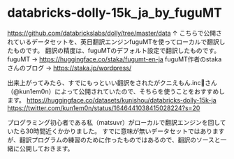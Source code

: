 # databricks-dolly-15k_ja_by_fuguMT

https://github.com/databrickslabs/dolly/tree/master/data
↑
こちらで公開されているデータセットを、英日翻訳エンジンfuguMTを使ってローカルで翻訳したものです。
翻訳の精度は、fuguMTのデフォルト設定で翻訳したものです。
fuguMT -> https://huggingface.co/staka/fugumt-en-ja
fuguMT作者のstakaさんのブログ -> https://staka.jp/wordpress/

出来上がってみたら、すでにもっといい翻訳をされたがクニえもん.inc🤗さん（@kun1em0n）によって公開されていたので、そちらを使うことをおすすめします。
https://huggingface.co/datasets/kunishou/databricks-dolly-15k-ja
https://twitter.com/kun1em0n/status/1646441038415028224?s=20

プログラミング初心者である私（matsuvr）がローカルで翻訳エンジンを回していたら30時間近くかかりました。
すでに意味が無いデータセットではありますが、翻訳プログラムの練習のために作ったものではあるので、翻訳のソースと一緒に公開しておきます。